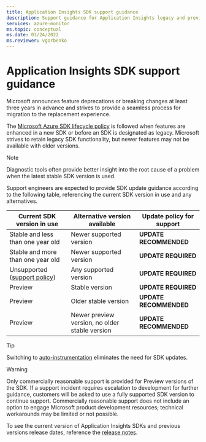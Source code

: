 ```yaml
---
title: Application Insights SDK support guidance 
description: Support guidance for Application Insights legacy and preview SDKs
services: azure-monitor
ms.topic: conceptual
ms.date: 03/24/2022
ms.reviewer: vgorbenko
---
```


# Application Insights SDK support guidance

Microsoft announces feature deprecations or breaking changes at least three years in advance and strives to provide a seamless process for migration to the replacement experience.

The [Microsoft Azure SDK lifecycle policy](https://docs.microsoft.com/lifecycle/faq/azure) is followed when features are enhanced in a new SDK or before an SDK is designated as legacy. Microsoft strives to retain legacy SDK functionality, but newer features may not be available with older versions.

> [!NOTE]
> Diagnostic tools often provide better insight into the root cause of a problem when the latest stable SDK version is used.

Support engineers are expected to provide SDK update guidance according to the following table, referencing the current SDK version in use and any alternatives.

|Current SDK version in use |Alternative version available |Update policy for support |
|---------|---------|---------|
|Stable and less than one year old                                              | Newer supported version                        | **UPDATE RECOMMENDED** |
|Stable and more than one year old                                              | Newer supported version                        | **UPDATE REQUIRED**    |
|Unsupported ([support policy](https://docs.microsoft.com/lifecycle/faq/azure)) | Any supported version                          | **UPDATE REQUIRED**    |
|Preview                                                                        | Stable version                                 | **UPDATE REQUIRED**    |
|Preview                                                                        | Older stable version                           | **UPDATE RECOMMENDED** |
|Preview                                                                        | Newer preview version, no older stable version | **UPDATE RECOMMENDED** |

> [!TIP]
> Switching to [auto-instrumentation](codeless-overview.md) eliminates the need for SDK updates.

> [!WARNING]
> Only commercially reasonable support is provided for Preview versions of the SDK. If a support incident requires escalation to development for further guidance, customers will be asked to use a fully supported SDK version to continue support. Commercially reasonable support does not include an option to engage Microsoft product development resources; technical workarounds may be limited or not possible.

To see the current version of Application Insights SDKs and previous versions release dates, reference the [release notes](release-notes.md).